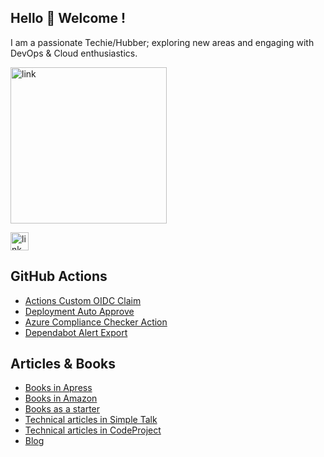 ## Hello 👋 Welcome !

I am a passionate Techie/Hubber; exploring new areas and engaging with DevOps & Cloud enthusiastics. 

<img width="250" alt="link" src="https://user-images.githubusercontent.com/10282550/196354087-263afa30-fc70-4684-9454-bad249696db9.png">



[<img width="29" alt="link" src="https://user-images.githubusercontent.com/10282550/196350560-1148dffc-0ac0-4312-9f29-c86f2390b178.png">](https://www.linkedin.com/in/ambilykk/)

## GitHub Actions

- [Actions Custom OIDC Claim](https://github.com/marketplace/actions/actions-custom-oidc-claim)
- [Deployment Auto Approve](https://github.com/marketplace/actions/deployment-auto-approve)
- [Azure Compliance Checker Action](https://github.com/marketplace/actions/azure-compliance-checker)
- [Dependabot Alert Export](https://github.com/marketplace/actions/dependabot-alert-export)

## Articles & Books
- [Books in Apress](https://www.apress.com/gp/book/9781484264119)
- [Books in Amazon](http://amazon.com/author/ambilykk)
- [Books as a starter](https://leanpub.com/u/ambilykk)
- [Technical articles in Simple Talk](https://www.red-gate.com/simple-talk/author/ambily-kavumkal-kamalasanan/)
- [Technical articles in CodeProject](https://www.codeproject.com/Articles/ambilykk)
- [Blog](https://ambilykk.wordpress.com/)

